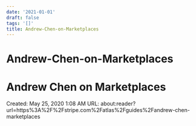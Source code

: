 ```yaml
---
date: '2021-01-01'
draft: false
tags: '[]'
title: Andrew-Chen-on-Marketplaces
---
```


# Andrew-Chen-on-Marketplaces

# Andrew Chen on Marketplaces
Created: May 25, 2020 1:08 AM
URL: about:reader?url=https%3A%2F%2Fstripe.com%2Fatlas%2Fguides%2Fandrew-chen-marketplaces
